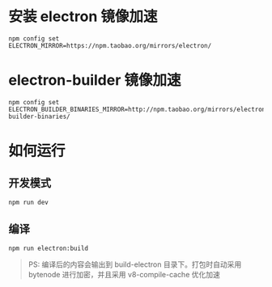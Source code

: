 <!--
 * @Author: 最爱白菜吖 <1355081829@qq.com>
 * @Date: 2023-02-02 00:07:36
 * @LastEditTime: 2023-02-05 09:51:28
 * @LastEditors: 最爱白菜吖
 * @FilePath: \codedesktop\README.md
 * @QQ: 大前端QQ交流群: 473246571
 * @公众账号: 乐编码
 * 惑而不从师，其为惑也，终不解矣
 * Copyright (c) 2023 by 武汉跃码教育, All Rights Reserved.
-->

# 安装 electron 镜像加速

```shell
npm config set ELECTRON_MIRROR=https://npm.taobao.org/mirrors/electron/

```

# electron-builder 镜像加速

```shell
npm config set ELECTRON_BUILDER_BINARIES_MIRROR=http://npm.taobao.org/mirrors/electron-builder-binaries/
```

# 如何运行

## 开发模式

```shell
npm run dev
```

## 编译

```shell
npm run electron:build
```

> PS: 编译后的内容会输出到 build-electron 目录下。打包时自动采用 bytenode 进行加密，并且采用 v8-compile-cache 优化加速
